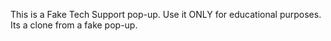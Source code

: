 This is a Fake Tech Support pop-up. Use it ONLY for educational purposes. Its a clone from a fake pop-up.
